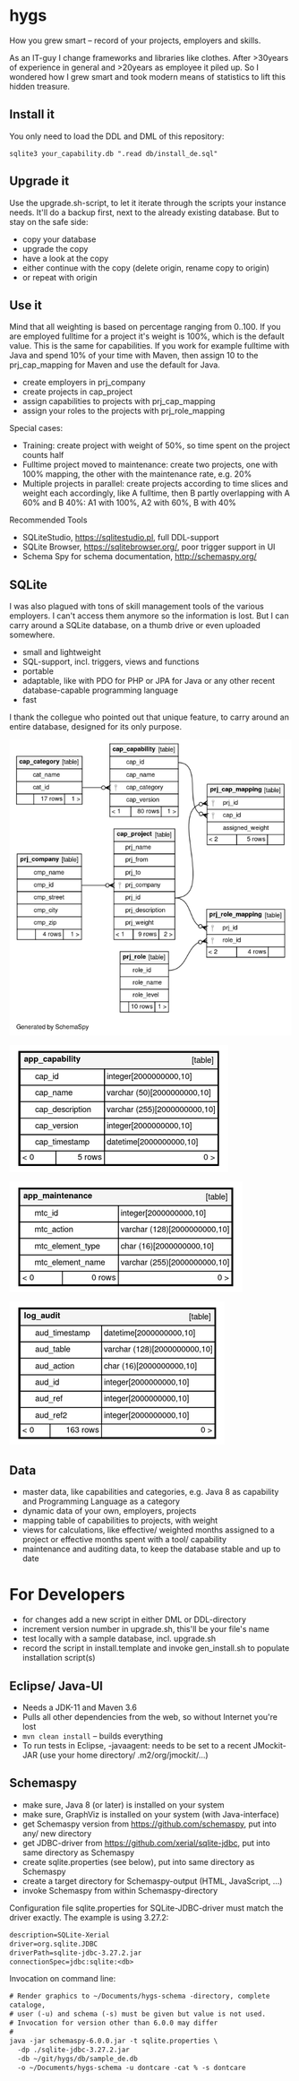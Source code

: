 # hygs
How you grew smart – record of your projects, employers and skills.

As an IT-guy I change frameworks and libraries like clothes. After >30years of experience in general and >20years as employee it piled up. So I wondered how I grew smart and took modern means of statistics to lift this hidden treasure.

## Install it

You only need to load the DDL and DML of this repository:

```
sqlite3 your_capability.db ".read db/install_de.sql"
```

## Upgrade it

Use the upgrade.sh-script, to let it iterate through the scripts your instance needs. It'll do a backup first, next to the already existing database. But to stay on the safe side:

- copy your database
- upgrade the copy
- have a look at the copy
- either continue with the copy (delete origin, rename copy to origin)
- or repeat with origin


## Use it

Mind that all weighting is based on percentage ranging from 0..100. If you are employed fulltime for a project it's weight is 100%, which is the default value. This is the same for capabilities. If you work for example fulltime with Java and spend 10% of your time with Maven, then assign 10 to the prj_cap_mapping for Maven and use the default for Java.

* create employers in prj_company
* create projects in cap_project
* assign capabilities to projects with prj_cap_mapping
* assign your roles to the projects with prj_role_mapping

Special cases:

* Training: create project with weight of 50%, so time spent on the project counts half
* Fulltime project moved to maintenance: create two projects, one with 100% mapping, the other with the maintenance rate, e.g. 20%
* Multiple projects in parallel: create projects according to time slices and weight each accordingly, like A fulltime, then B partly overlapping with A 60% and B 40%: A1 with 100%, A2 with 60%, B with 40%

Recommended Tools

* SQLiteStudio, https://sqlitestudio.pl, full DDL-support
* SQLite Browser, https://sqlitebrowser.org/, poor trigger support in UI
* Schema Spy for schema documentation, http://schemaspy.org/

## SQLite

I was also plagued with tons of skill management tools of the various employers. I can't access them anymore so the information is lost. But I can carry around a SQLite database, on a thumb drive or even uploaded somewhere.

* small and lightweight
* SQL-support, incl. triggers, views and functions
* portable
* adaptable, like with PDO for PHP or JPA for Java or any other recent database-capable programming language
* fast

I thank the collegue who pointed out that unique feature, to carry around an entire database, designed for its only purpose.

![Database Schema](docs/relationships.real.large.png)

![Application Capability Table](docs/app_capability.1degree.png)

![Application Maintenance Table](docs/app_maintenance.1degree.png)

![Application Audit Log](docs/log_audit.1degree.png)
 
## Data
 
* master data, like capabilities and categories, e.g. Java 8 as capability and Programming Language as a category
* dynamic data of your own, employers, projects
* mapping table of capabilities to projects, with weight
* views for calculations, like effective/ weighted months assigned to a project or effective months spent with a tool/ capability
* maintenance and auditing data, to keep the database stable and up to date

# For Developers

* for changes add a new script in either DML or DDL-directory
* increment version number in upgrade.sh, this'll be your file's name
* test locally with a sample database, incl. upgrade.sh
* record the script in install.template and invoke gen_install.sh to populate installation script(s)

## Eclipse/ Java-UI

* Needs a JDK-11 and Maven 3.6
* Pulls all other dependencies from the web, so without Internet you're lost
* ``mvn clean install`` – builds everything
* To run tests in Eclipse, -javaagent: needs to be set to a recent JMockit-JAR (use your home directory/ .m2/org/jmockit/...)

## Schemaspy

* make sure, Java 8 (or later) is installed on your system
* make sure, GraphViz is installed on your system (with Java-interface)
* get Schemaspy version from https://github.com/schemaspy, put into any/ new directory
* get JDBC-driver from https://github.com/xerial/sqlite-jdbc, put into same directory as Schemaspy
* create sqlite.properties (see below), put into same directory as Schemaspy
* create a target directory for Schemaspy-output (HTML, JavaScript, …)
* invoke Schemaspy from within Schemaspy-directory

Configuration file sqlite.properties for SQLite-JDBC-driver must match the
driver exactly. The example is using 3.27.2:

```
description=SQLite-Xerial
driver=org.sqlite.JDBC
driverPath=sqlite-jdbc-3.27.2.jar
connectionSpec=jdbc:sqlite:<db>
```

Invocation on command line:

```
# Render graphics to ~/Documents/hygs-schema -directory, complete cataloge,
# user (-u) and schema (-s) must be given but value is not used.
# Invocation for version other than 6.0.0 may differ
#
java -jar schemaspy-6.0.0.jar -t sqlite.properties \
  -dp ./sqlite-jdbc-3.27.2.jar 
  -db ~/git/hygs/db/sample_de.db 
  -o ~/Documents/hygs-schema -u dontcare -cat % -s dontcare
```
